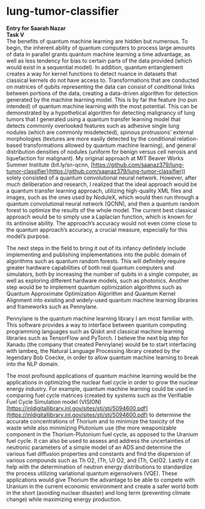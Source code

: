 # lung-tumor-classifier
<b> Entry for Saarah Nazar </b> 
  <br>
<b> Task V </b>
  <br>
The benefits of quantum machine learning are hidden but numerous. To begin, the inherent ability of quantum computers to process large amounts of data in parallel grants quantum machine learning a time advantage, as well as less tendency for bias to certain parts of the data provided (which would exist in a sequential model). In addition, quantum entanglement creates a way for kernel functions to detect nuance in datasets that classical kernels do not have access to. Transformations that are conducted on matrices of qubits representing the data can consist of conditional links between portions of the data, creating a data-driven algorithm for detection generated by the machine learning model. This is by far the feature (no pun intended) of quantum machine learning with the most potential. This can be demonstrated by a hypothetical algorithm for detecting malignancy of lung tumors that I generated using a quantum transfer learning model that detects commonly overlooked features such as adhesive single lung nodules (which are commonly misdetected), spinous protrusions’ external morphologies (textures are more easily detected by the conditional relation-based transformations allowed by quantum machine learning), and general distribution densities of nodules (uniform for benign versus cell nerosis and liquefaction for malignant). My original approach at MIT Beaver Works Summer Institute (bit.ly/sn-qcnn, [https://github.com/saanaz379/lung-tumor-classifier](https://github.com/saanaz379/lung-tumor-classifier)) solely consisted of a quantum convolutional neural network. However, after much deliberation and research, I realized that the ideal approach would be a quantum transfer learning approach, utilizing high-quality XML files and images, such as the ones used by NoduleX, which would then run through a quantum convolutional neural network (QCNN), and then a quantum random forest to optimize the results of the whole model. The current best classical approach would be to simply use a Laplacian function, which is known for its antinoise ability. The approach’s accuracy would not even come close to the quantum approach’s accuracy, a crucial measure, especially for this model’s purpose.

The next steps in the field to bring it out of its infancy definitely include implementing and publishing implementations into the public domain of algorithms such as quantum random forests. This will definitely require greater hardware capabilities of both real quantum computers and simulators, both by increasing the number of qubits in a single computer, as well as exploring different hardware models, such as photonics. Another step would be to implement quantum optimization algorithms such as Quantum Approximate Optimization Algorithm and Quantum Kernel Alignment into existing and widely-used quantum machine learning libraries and frameworks such as Pennylane.

Pennylane is the quantum machine learning library I am most familiar with. This software provides a way to interface between quantum computing programming languages such as Qiskit and classical machine learning libraries such as TensorFlow and PyTorch. I believe the next big step for Xanadu (the company that created Pennylane) would be to start interfacing with lambeq, the Natural Language Processing library created by the legendary Bob Coecke, in order to allow quantum machine learning to break into the NLP domain.

The most profound applications of quantum machine learning would be the applications in optimizing the nuclear fuel cycle in order to grow the nuclear energy industry. For example, quantum machine learning could be used in comparing fuel cycle matrices (created by systems such as the Verifiable Fuel Cycle Simulation model (VISION) [https://inldigitallibrary.inl.gov/sites/sti/sti/5094600.pdf](https://inldigitallibrary.inl.gov/sites/sti/sti/5094600.pdf) to determine the accurate concentrations of Thorium and to minimize the toxicity of the waste while also minimizing Plutonium use (the more weaponizable component in the Thorium-Plutonium fuel cycle, as opposed to the Uranium fuel cycle. It can also be used to assess and address the uncertainties of neutronic parameters of a simple model of an ADS and determine the various fuel diffusion properties and constants  and find the dispersion of various compounds such as Th O2, (Th, U) O2, and (Th, Ce)O2. Lastly it can help with the determination of neutron energy distributions to standardize the process utilizing variational quantum eigensolvers (VQE). These applications would give Thorium the advantage to be able to compete with Uranium in the current economic environment and create a safer world both in the short (avoiding nuclear disaster) and long term (preventing climate change) while maximizing energy production.
